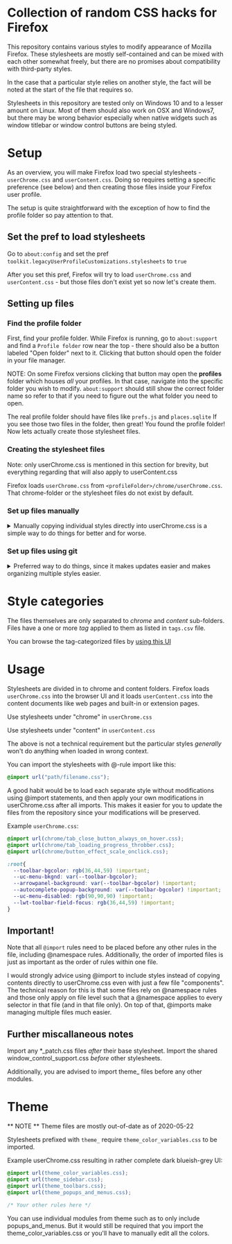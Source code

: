 # Collection of random CSS hacks for Firefox

This repository contains various styles to modify appearance of Mozilla Firefox. These stylesheets are mostly self-contained and can be mixed with each other somewhat freely, but there are no promises about compatibility with third-party styles.

In the case that a particular style relies on another style, the fact will be noted at the start of the file that requires so.

Stylesheets in this repository are tested only on Windows 10 and to a lesser amount on Linux. Most of them should also work on OSX and Windows7, but there may be wrong behavior especially when native widgets such as window titlebar or window control buttons are being styled.

# Setup

As an overview, you will make Firefox load two special stylesheets - `userChrome.css` and `userContent.css`. Doing so requires setting a specific preference (see below) and then creating those files inside your Firefox user profile.

The setup is quite straightforward with the exception of how to find the profile folder so pay attention to that.

## Set the pref to load stylesheets

Go to `about:config` and set the pref `toolkit.legacyUserProfileCustomizations.stylesheets` to `true`

After you set this pref, Firefox will try to load `userChrome.css` and `userContent.css` - but those files don't exist yet so now let's create them.

## Setting up files 

### Find the profile folder

First, find your profile folder. While Firefox is running, go to `about:support` and find a `Profile folder` row near the top - there should also be a button labeled "Open folder" next to it. Clicking that button should open the folder in your file manager.

NOTE: On some Firefox versions clicking that button may open the **profiles** folder which houses *all* your profiles. In that case, navigate into the specific folder you wish to modify. `about:support` should still show the correct folder name so refer to that if you need to figure out the what folder you need to open.

The real profile folder should have files like `prefs.js` and `places.sqlite` If you see those two files in the folder, then great! You found the profile folder! Now lets actually create those stylesheet files.

### Creating the stylesheet files

Note: only userChrome.css is mentioned in this section for brevity, but everything regarding that will also apply to userContent.css

Firefox loads `userChrome.css` from `<profileFolder>/chrome/userChrome.css`. That chrome-folder or the stylesheet files do not exist by default.

### Set up files manually

<details>
<summary>Manually copying individual styles directly into userChrome.css is a simple way to do things for better and for worse.</summary>

0. Create a new folder into the profile folder and name it `chrome`
0. Create `userChrome.css` inside that newly created chrome-folder
0. Copy-paste contents of individual .css files from this repository into your userChrome.css file (and save it of course!)
0. If Firefox is running, restart Firefox so that the changes take effect

**Pay attention to the filename** of `userChrome.css` - the file extension must be `.css` and if your file manager is hiding file extensions then you might accidentally create a file named `userChrome.css.txt` and Firefox will not load that.

In the end you should have a folder structure like this:
```
<profile_folder>
|_ chrome
|   |_ userChrome.css
|   |_ userContent.css
|_ extensions
|_ prefs.js
...
all other profile folders and files
...
```

</details>

### Set up files using git

<details>
<summary>Preferred way to do things, since it makes updates easier and makes organizing multiple styles easier.</summary>

Assumes that you have a git client installed, and that you do not already have a chrome folder in your profile. 

0. Open a command prompt / console / terminal and `cd` into the profile folder
0. Clone this repository into the profile folder
    * `git clone https://github.com/MrOtherGuy/firefox-csshacks.git chrome` on command-line
    * This should create a new folder "chrome" into your profile folder with the contents of this repository
0. (Optional) Make a copy of `userChrome_example.css` and rename the copy to `userChrome.css`
0. `@import` individual style files into your userChrome.css
    * Notice tha any `@import`s must be placed before anything else in whatever file you are using them
    * Check userChrome_example.css for how it uses `@import`
0. If Firefox is running, restart Firefox so that the changes take effect

Afterwards, you can just use `git pull` in the "chrome" folder and it will replace your copies with up-to-date versions. `git pull` won't replace your userChrome.css file so you can safely put your own custom rules into userChrome.css directly and those won't be overwritten when you update.

</details>

# Style categories

The files themselves are only separated to *chrome* and *content* sub-folders. Files have a one or more *tag* applied to them as listed in `tags.csv` file.

You can browse the tag-categorized files by [using this UI](https://mrotherguy.github.io/firefox-csshacks/)

# Usage

Stylesheets are divided in to chrome and content folders. Firefox loads `userChrome.css` into the browser UI and it loads `userContent.css` into the content documents like web pages and built-in or extension pages.

Use stylesheets under "chrome" in `userChrome.css`

Use stylesheets under "content" in `userContent.css`

The above is not a technical requirement but the particular styles *generally* won't do anything when loaded in wrong context. 

You can import the stylesheets with @-rule import like this:

```css
@import url("path/filename.css");
```

A good habit would be to load each separate style without modifications using @import statements, and then apply your own modifications in userChrome.css after all imports. This makes it easier for you to update the files from the repository since your modifications will be preserved.

Example `userChrome.css`:

```css
@import url(chrome/tab_close_button_always_on_hover.css);
@import url(chrome/tab_loading_progress_throbber.css);
@import url(chrome/button_effect_scale_onclick.css);

:root{
  --toolbar-bgcolor: rgb(36,44,59) !important;
  --uc-menu-bkgnd: var(--toolbar-bgcolor);
  --arrowpanel-background: var(--toolbar-bgcolor) !important;
  --autocomplete-popup-background: var(--toolbar-bgcolor) !important;
  --uc-menu-disabled: rgb(90,90,90) !important;
  --lwt-toolbar-field-focus: rgb(36,44,59) !important;
}

``` 

## Important!

Note that all `@import` rules need to be placed before any other rules in the file, including @namespace rules. Additionally, the order of imported files is just as important as the order of rules within one file.

I would strongly advice using @import to include styles instead of copying contents directly to userChrome.css even with just a few file "components". The technical reason for this is that some files rely on @namespace rules and those only apply on file level such that a @namespace applies to every selector in that file (and in that file only). On top of that, @imports make managing multiple files much easier.

## Further miscallaneous notes

Import any *_patch.css files *after* their base stylesheet.
Import the shared window_control_support.css *before* other stylesheets.

Additionally, you are advised to import theme_ files before any other modules.

# Theme

** NOTE ** Theme files are mostly out-of-date as of 2020-05-22

Stylesheets prefixed with `theme_` require `theme_color_variables.css` to be imported.

Example userChrome.css resulting in rather complete dark blueish-grey UI:

```css
@import url(theme_color_variables.css);
@import url(theme_sidebar.css);
@import url(theme_toolbars.css);
@import url(theme_popups_and_menus.css);

/* Your other rules here */
```

You can use individual modules from theme such as to only include popups_and_menus. But it would still be required that you import the theme_color_variables.css or you'll have to manually edit all the colors.
